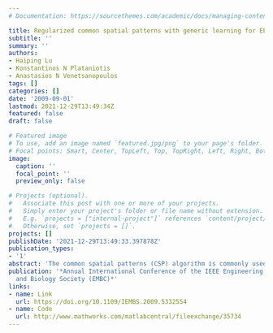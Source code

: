 ```yaml
---
# Documentation: https://sourcethemes.com/academic/docs/managing-content/

title: Regularized common spatial patterns with generic learning for EEG signal classification
subtitle: ''
summary: ''
authors:
- Haiping Lu
- Konstantinos N Plataniotis
- Anastasios N Venetsanopoulos
tags: []
categories: []
date: '2009-09-01'
lastmod: 2021-12-29T13:49:34Z
featured: false
draft: false

# Featured image
# To use, add an image named `featured.jpg/png` to your page's folder.
# Focal points: Smart, Center, TopLeft, Top, TopRight, Left, Right, BottomLeft, Bottom, BottomRight.
image:
  caption: ''
  focal_point: ''
  preview_only: false

# Projects (optional).
#   Associate this post with one or more of your projects.
#   Simply enter your project's folder or file name without extension.
#   E.g. `projects = ["internal-project"]` references `content/project/deep-learning/index.md`.
#   Otherwise, set `projects = []`.
projects: []
publishDate: '2021-12-29T13:49:33.397878Z'
publication_types:
- '1'
abstract: 'The common spatial patterns (CSP) algorithm is commonly used to extract discriminative spatial filters for the classification of electroencephalogram (EEG) signals in the context of brain-computer interfaces (BCIs). However, CSP is based on a sample-based covariance matrix estimation. Therefore, its performance is limited when the number of available training samples is small. In this paper, the CSP method is considered in such a small-sample setting. We propose a regularized common spatial patterns (R-CSP) algorithm by incorporating the principle of generic learning. The covariance matrix estimation in R-CSP is regularized through two regularization parameters to increase the estimation stability while reducing the estimation bias due to limited number of training samples. The proposed method is tested on data set IVa of the third BCI competition and the results show that R-CSP can outperform the classical CSP algorithm by 8.5% on average. Moreover, the regularization introduced is particularly effective in the small-sample setting.'
publication: '*Annual International Conference of the IEEE Engineering in Medicine
  and Biology Society (EMBC)*'
links:
- name: Link
  url: https://doi.org/10.1109/IEMBS.2009.5332554
- name: Code
  url: http://www.mathworks.com/matlabcentral/fileexchange/35734
---
```

